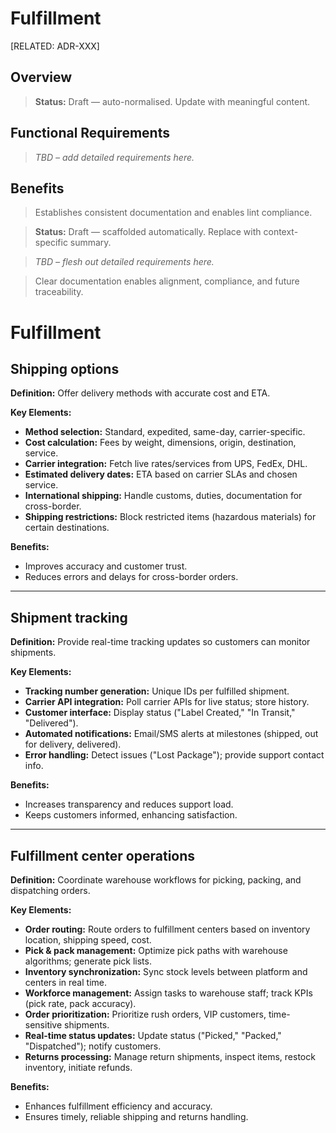 # Fulfillment

[RELATED: ADR-XXX]

## Overview

> **Status:** Draft — auto-normalised. Update with meaningful content.

## Functional Requirements

> _TBD – add detailed requirements here._

## Benefits

> Establishes consistent documentation and enables lint compliance.



> **Status:** Draft — scaffolded automatically. Replace with context-specific summary.


> _TBD – flesh out detailed requirements here._


> Clear documentation enables alignment, compliance, and future traceability.

# Fulfillment

## Shipping options

**Definition:** Offer delivery methods with accurate cost and ETA.

**Key Elements:**

- **Method selection:** Standard, expedited, same-day, carrier-specific.
- **Cost calculation:** Fees by weight, dimensions, origin, destination, service.
- **Carrier integration:** Fetch live rates/services from UPS, FedEx, DHL.
- **Estimated delivery dates:** ETA based on carrier SLAs and chosen service.
- **International shipping:** Handle customs, duties, documentation for cross-border.
- **Shipping restrictions:** Block restricted items (hazardous materials) for certain destinations.

**Benefits:**
- Improves accuracy and customer trust.
- Reduces errors and delays for cross-border orders.

---

## Shipment tracking

**Definition:** Provide real-time tracking updates so customers can monitor shipments.

**Key Elements:**

- **Tracking number generation:** Unique IDs per fulfilled shipment.
- **Carrier API integration:** Poll carrier APIs for live status; store history.
- **Customer interface:** Display status ("Label Created," "In Transit," "Delivered").
- **Automated notifications:** Email/SMS alerts at milestones (shipped, out for delivery, delivered).
- **Error handling:** Detect issues ("Lost Package"); provide support contact info.

**Benefits:**
- Increases transparency and reduces support load.
- Keeps customers informed, enhancing satisfaction.

---

## Fulfillment center operations

**Definition:** Coordinate warehouse workflows for picking, packing, and dispatching orders.

**Key Elements:**

- **Order routing:** Route orders to fulfillment centers based on inventory location, shipping speed, cost.
- **Pick & pack management:** Optimize pick paths with warehouse algorithms; generate pick lists.
- **Inventory synchronization:** Sync stock levels between platform and centers in real time.
- **Workforce management:** Assign tasks to warehouse staff; track KPIs (pick rate, pack accuracy).
- **Order prioritization:** Prioritize rush orders, VIP customers, time-sensitive shipments.
- **Real-time status updates:** Update status ("Picked," "Packed," "Dispatched"); notify customers.
- **Returns processing:** Manage return shipments, inspect items, restock inventory, initiate refunds.

**Benefits:**
- Enhances fulfillment efficiency and accuracy.
- Ensures timely, reliable shipping and returns handling.

